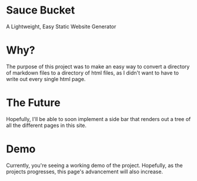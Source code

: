 # Sauce Bucket
A Lightweight, Easy Static Website Generator

# Why?
The purpose of this project was to make an easy way to convert a directory of markdown files to a directory of html files, as I didn't want to have to write out every single html page.

# The Future
Hopefully, I'll be able to soon implement a side bar that renders out a tree of all the different pages in this site.

# Demo
Currently, you're seeing a working demo of the project. Hopefully, as the projects progresses, this page's advancement will also increase.